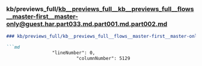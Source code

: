 ### kb/previews_full/kb__previews_full__kb__previews_full__flows__master-first__master-only@guest.har.part033.md.part001.md.part002.md

```md
### kb/previews_full/kb__previews_full__flows__master-first__master-only@guest.har.part033.md.part001.md (part 002)

```md
                 "lineNumber": 0,
                          "columnNumber": 5129
            
```

```

```
